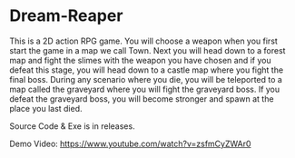 # Dream-Reaper

This is a 2D action RPG game. You will choose a weapon when you first start the game in a map we call Town. Next you will head down to a forest map and fight the slimes with the weapon you have chosen and if you defeat this stage, you will head down to a castle map where you fight the final boss. During any scenario where you die, you will be teleported to a map called the graveyard where you will fight the graveyard boss. If you defeat the graveyard boss, you will become stronger and spawn at the place you last died.

Source Code & Exe is in releases.

Demo Video: https://www.youtube.com/watch?v=zsfmCyZWAr0
